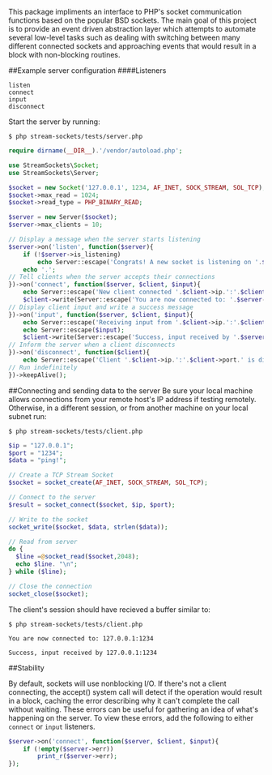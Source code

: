 This package impliments an interface to PHP's socket communication functions based on the popular BSD sockets.  The main goal of this project is to provide an event driven abstraction layer which attempts to automate several low-level tasks such as dealing with switching between many different connected sockets and approaching events that would result in a block with non-blocking routines.

##Example server configuration
####Listeners
```
listen
connect
input
disconnect
```
Start the server by running:
```
$ php stream-sockets/tests/server.php
```

```php
require dirname(__DIR__).'/vendor/autoload.php';

use StreamSockets\Socket;
use StreamSockets\Server;

$socket = new Socket('127.0.0.1', 1234, AF_INET, SOCK_STREAM, SOL_TCP);
$socket->max_read = 1024;
$socket->read_type = PHP_BINARY_READ;

$server = new Server($socket);
$server->max_clients = 10;

// Display a message when the server starts listening
$server->on('listen', function($server){
    if (!$server->is_listening)
        echo Server::escape('Congrats! A new socket is listening on '.$server->socket->ip.' binded to port: '.$server->socket->port);
    echo '.';
// Tell clients when the server accepts their connections
})->on('connect', function($server, $client, $input){
    echo Server::escape('New client connected '.$client->ip.':'.$client->port);
    $client->write(Server::escape('You are now connected to: '.$server->socket->ip.':'.$server->socket->port));
// Display client input and write a success message
})->on('input', function($server, $client, $input){
    echo Server::escape('Receiving input from '.$client->ip.':'.$client->port);
    echo Server::escape($input);
    $client->write(Server::escape('Success, input received by '.$server->socket->ip.':'.$server->socket->port));
// Inform the server when a client disconnects
})->on('disconnect', function($client){
    echo Server::escape('Client '.$client->ip.':'.$client->port.' is disconnecting.');
// Run indefinitely
})->keepAlive();
```

##Connecting and sending data to the server
Be sure your local machine allows connections from your remote host's IP address if testing remotely.  Otherwise, in a different session, or from another machine on your local subnet run:
```
$ php stream-sockets/tests/client.php
```

```php
$ip = "127.0.0.1";
$port = "1234";
$data = "ping!";

// Create a TCP Stream Socket
$socket = socket_create(AF_INET, SOCK_STREAM, SOL_TCP);

// Connect to the server
$result = socket_connect($socket, $ip, $port);

// Write to the socket
socket_write($socket, $data, strlen($data));

// Read from server
do {
  $line =@socket_read($socket,2048);
  echo $line. "\n";
} while ($line);

// Close the connection
socket_close($socket);
```

The client's session should have recieved a buffer similar to:
```
$ php stream-sockets/tests/client.php

You are now connected to: 127.0.0.1:1234

Success, input received by 127.0.0.1:1234
```

##Stability

By default, sockets will use nonblocking I/O.  If there's not a client connecting, the accept() system call will detect if the operation would result in a block, caching the error describing why it can't complete the call without waiting.  These errors can be useful for gathering an idea of what's happening on the server.  To view these errors, add the following to either `connect` or `input` listeners.

```php
$server->on('connect', function($server, $client, $input){
    if (!empty($server->err))
        print_r($server->err);
});
```
